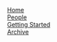 [Home](Home.html)    
[People](contacts/People.html)    
[Getting Started](Getting-Started.html)    
[Archive](Archive.html)   
